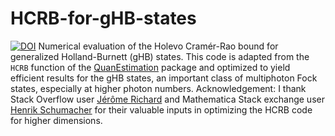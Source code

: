 # HCRB-for-gHB-states
[![DOI](https://zenodo.org/badge/DOI/10.5281/zenodo.15237091.svg)](https://doi.org/10.5281/zenodo.15237091)
Numerical evaluation of the Holevo Cramér-Rao bound for generalized Holland-Burnett (gHB) states. This code is adapted from the `HCRB` function of the [QuanEstimation](https://github.com/QuanEstimation/QuanEstimation) package and optimized to yield efficient results for the gHB states, an important class of multiphoton Fock states, especially at higher photon numbers.
Acknowledgement: I thank Stack Overflow user [Jérôme Richard](https://stackoverflow.com/users/12939557/j%C3%A9r%C3%B4me-richard) and Mathematica Stack exchange user [Henrik Schumacher](https://mathematica.stackexchange.com/users/38178/henrik-schumacher) for their valuable inputs in optimizing the HCRB code for higher dimensions. 
